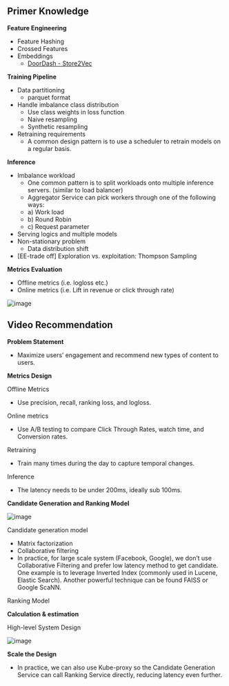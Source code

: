 ## Primer Knowledge

**Feature Engineering**

- Feature Hashing
- Crossed Features
- Embeddings
  - [DoorDash - Store2Vec](https://doordash.news/company/personalized-store-feed-with-vector-embeddings/)

**Training Pipeline**
- Data partitioning
  - parquet format
- Handle imbalance class distribution
  - Use class weights in loss function
  - Naive resampling
  - Synthetic resampling
- Retraining requirements
  - A common design pattern is to use a scheduler to retrain models on a regular basis.
  
**Inference**
- Imbalance workload
  - One common pattern is to split workloads onto multiple inference servers. (similar to load balancer)
  - Aggregator Service can pick workers through one of the following ways:
  - a) Work load
  - b) Round Robin
  - c) Request parameter
- Serving logics and multiple models
- Non-stationary problem
  - Data distribution shift 
- [EE-trade off] Exploration vs. exploitation: Thompson Sampling

**Metrics Evaluation**
- Offline metrics (i.e. logloss etc.)
- Online metrics (i.e. Lift in revenue or click through rate)

![image](https://user-images.githubusercontent.com/46979228/182039940-d33de79d-2f7d-466e-8705-7564208642fc.png)

## Video Recommendation

**Problem Statement**
- Maximize users’ engagement and recommend new types of content to users.

**Metrics Design**

Offline Metrics
- Use precision, recall, ranking loss, and logloss.

Online metrics
- Use A/B testing to compare Click Through Rates, watch time, and Conversion rates.

Retraining
- Train many times during the day to capture temporal changes.

Inference
- The latency needs to be under 200ms, ideally sub 100ms.


**Candidate Generation and Ranking Model**

![image](https://user-images.githubusercontent.com/46979228/182057235-27a2a9ba-b868-4233-ad36-9296429bf691.png)


Candidate generation model
- Matrix factorization
- Collaborative filtering
- In practice, for large scale system (Facebook, Google), we don’t use Collaborative Filtering and prefer low latency method to get candidate. One example is to leverage Inverted Index (commonly used in Lucene, Elastic Search). Another powerful technique can be found FAISS or Google ScaNN.

Ranking Model

**Calculation & estimation**

High-level System Design

![image](https://user-images.githubusercontent.com/46979228/182058109-2d23e3d2-94ca-4c9f-803b-f7e35057ab65.png)

**Scale the Design**
- In practice, we can also use Kube-proxy so the Candidate Generation Service can call Ranking Service directly, reducing latency even further.
